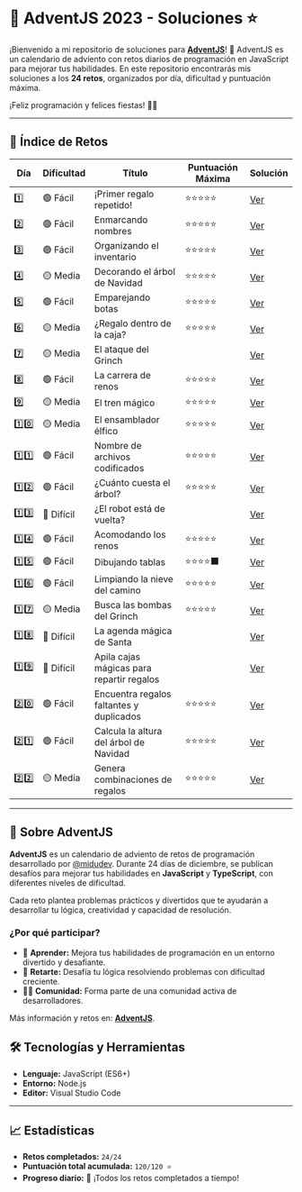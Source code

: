 # 🎄 AdventJS 2023 - Soluciones ⭐

¡Bienvenido a mi repositorio de soluciones para **[AdventJS](https://adventjs.dev/es/)**! 🚀 AdventJS es un calendario de adviento con retos diarios
de programación en JavaScript para mejorar tus habilidades. En este repositorio encontrarás mis soluciones a los **24 retos**, organizados por día,
dificultad y puntuación máxima.

¡Feliz programación y felices fiestas! 🎅🎁

---

## 📜 Índice de Retos

| Día  | Dificultad | Título                                    | Puntuación Máxima | Solución           |
| ---- | ---------- | ----------------------------------------- | ----------------- | ------------------ |
| 1️⃣   | 🟢 Fácil   | ¡Primer regalo repetido!                  | ⭐⭐⭐⭐⭐        | [Ver](./reto01.js) |
| 2️⃣   | 🟢 Fácil   | Enmarcando nombres                        | ⭐⭐⭐⭐⭐        | [Ver](./reto02.js) |
| 3️⃣   | 🟢 Fácil   | Organizando el inventario                 | ⭐⭐⭐⭐⭐        | [Ver](./reto03.js) |
| 4️⃣   | 🟡 Media   | Decorando el árbol de Navidad             | ⭐⭐⭐⭐⭐        | [Ver](./reto04.js) |
| 5️⃣   | 🟢 Fácil   | Emparejando botas                         | ⭐⭐⭐⭐⭐        | [Ver](./reto05.js) |
| 6️⃣   | 🟡 Media   | ¿Regalo dentro de la caja?                | ⭐⭐⭐⭐⭐        | [Ver](./reto06.js) |
| 7️⃣   | 🟡 Media   | El ataque del Grinch                      |                   | [Ver](./reto07.js) |
| 8️⃣   | 🟢 Fácil   | La carrera de renos                       | ⭐⭐⭐⭐⭐        | [Ver](./reto08.js) |
| 9️⃣   | 🟡 Media   | El tren mágico                            | ⭐⭐⭐⭐⭐        | [Ver](./reto09.js) |
| 1️⃣0️⃣ | 🟡 Media   | El ensamblador élfico                     | ⭐⭐⭐⭐⭐        | [Ver](./reto10.js) |
| 1️⃣1️⃣ | 🟢 Fácil   | Nombre de archivos codificados            | ⭐⭐⭐⭐⭐        | [Ver](./reto11.js) |
| 1️⃣2️⃣ | 🟢 Fácil   | ¿Cuánto cuesta el árbol?                  | ⭐⭐⭐⭐⭐        | [Ver](./reto12.js) |
| 1️⃣3️⃣ | 🔴 Difícil | ¿El robot está de vuelta?                 |                   | [Ver](./reto13.js) |
| 1️⃣4️⃣ | 🟢 Fácil   | Acomodando los renos                      | ⭐⭐⭐⭐⭐        | [Ver](./reto14.js) |
| 1️⃣5️⃣ | 🟢 Fácil   | Dibujando tablas                          | ⭐⭐⭐⭐⬛        | [Ver](./reto15.js) |
| 1️⃣6️⃣ | 🟢 Fácil   | Limpiando la nieve del camino             | ⭐⭐⭐⭐⭐        | [Ver](./reto16.js) |
| 1️⃣7️⃣ | 🟡 Media   | Busca las bombas del Grinch               | ⭐⭐⭐⭐⭐        | [Ver](./reto17.js) |
| 1️⃣8️⃣ | 🔴 Difícil | La agenda mágica de Santa                 |                   | [Ver](./reto18.js) |
| 1️⃣9️⃣ | 🔴 Difícil | Apila cajas mágicas para repartir regalos |                   | [Ver](./reto19.js) |
| 2️⃣0️⃣ | 🟢 Fácil   | Encuentra regalos faltantes y duplicados  | ⭐⭐⭐⭐⭐        | [Ver](./reto20.js) |
| 2️⃣1️⃣ | 🟢 Fácil   | Calcula la altura del árbol de Navidad    | ⭐⭐⭐⭐⭐        | [Ver](./reto21.js) |
| 2️⃣2️⃣ | 🟡 Media   | Genera combinaciones de regalos           | ⭐⭐⭐⭐⭐        | [Ver](./reto22.js) |

---

## 🎁 Sobre AdventJS

**AdventJS** es un calendario de adviento de retos de programación desarrollado por [@midudev](https://github.com/midudev). Durante 24 días de
diciembre, se publican desafíos para mejorar tus habilidades en **JavaScript** y **TypeScript**, con diferentes niveles de dificultad.

Cada reto plantea problemas prácticos y divertidos que te ayudarán a desarrollar tu lógica, creatividad y capacidad de resolución.

### ¿Por qué participar?

-   🌟 **Aprender:** Mejora tus habilidades de programación en un entorno divertido y desafiante.
-   🏅 **Retarte:** Desafía tu lógica resolviendo problemas con dificultad creciente.
-   👨‍💻 **Comunidad:** Forma parte de una comunidad activa de desarrolladores.

Más información y retos en: **[AdventJS](https://adventjs.dev/es)**.

## 🛠️ Tecnologías y Herramientas

-   **Lenguaje:** JavaScript (ES6+)
-   **Entorno:** Node.js
-   **Editor:** Visual Studio Code

---

## 📈 Estadísticas

-   **Retos completados:** `24/24`
-   **Puntuación total acumulada:** `120/120 ⭐`
-   **Progreso diario:** 🎯 ¡Todos los retos completados a tiempo!

